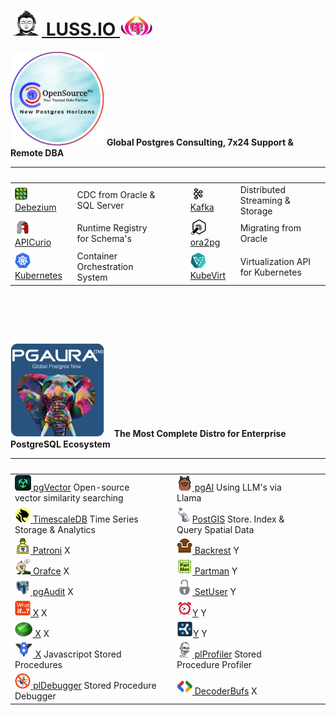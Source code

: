  

# [<img height=40 width=50 src=img/budha.png> LUSS.IO <img height=33 width=55 src=img/pgaura.png>](https://pgora.com)

<img height=150 width=150 src=img/opensourcepg.png>  **Global Postgres Consulting, 7x24 Support & Remote DBA**

| &nbsp; | &nbsp; | &nbsp;&nbsp;&nbsp;&nbsp;&nbsp;&nbsp; | &nbsp; | &nbsp; |
| :------- | :---------- | :---------- | :---------- | :----- |
| [<img height=20 width=20 src=img/debezium.jpg> Debezium](https://debezium.io)             | CDC from Oracle & SQL Server  | &nbsp; | [<img height=20 width=25 src=img/kafka.jpg> Kafka](https://kafka.apache.org)           | Distributed Streaming & Storage |
| [<img height=25 width=25 src=img/apicurio.png> APICurio](https://www.apicur.io/registry/) | Runtime Registry for Schema's             | &nbsp; | [<img height=25 width=25 src=img/ora2pg.png> ora2pg](https://ora2pg.darold.net) | Migrating from Oracle | 
| [<img height=25 width=25 src=img/k8s.svg> Kubernetes](https://kubernetes.io)              | Container Orchestration System       | &nbsp; | [<img height=25 width=25 src=img/kubevirt.png> KubeVirt](https://kubevirt.io)          | Virtualization API for Kubernetes

# &nbsp;

<img height=150 width=150 src=img/pgaura-global-postgres.png> &nbsp;&nbsp; **The Most Complete Distro for Enterprise PostgreSQL Ecosystem**

| &nbsp; | &nbsp; | &nbsp;&nbsp;&nbsp;&nbsp;&nbsp;&nbsp; | &nbsp; | &nbsp; |
| :------- | :---------- | :---------- | :---------- | :----- |
| [<img height=25 width25 src=img/vector.png> pgVector](https://github.com/pg_vector) Open-source vector similarity searching     | &nbsp; | [<img height=25 width25 src=img/pgai.jpg>&nbsp;pgAI](https://github.com/timescale/pgai?tab=readme-ov-file#power-your-ai-applications-with-postgresql) Using LLM's via Llama
| [<img height=25 width25 src=img/timescale.png> TimescaleDB](https://github.com/timescale/timescaledb?tab=readme-ov-file#create-a-hypertable) Time Series Storage & Analytics | &nbsp; | [<img height=25 width25 src=img/postgis.jpg>PostGIS](https://postgis.net) Store. Index & Query Spatial Data
| [<img height=25 width25 src=img/patroni.png> Patroni](https://github.com/) X | &nbsp; | [<img height=25 width25 src=img/backrest.png> Backrest](https://github.com) Y
| [<img height=25 width25 src=img/orafce.png> Orafce](https://github.com/) X | &nbsp; | [<img height=25 width25 src=img/partman.png> Partman](https://github.com) Y
| [<img height=25 width25 src=img/pgaudit.png> pgAudit](https://github.com/) X | &nbsp; | [<img height=25 width25 src=img/setuser.png> SetUser](https://github.com) Y
| [<img height=25 width25 src=img/whatif.png> X](https://github.com/) X | &nbsp; | [<img height=25 width25 src=img/cron.png>Y](https://github.com) Y
| [<img height=25 width25 src=img/hintplan.png> X](https://github.com/) X | &nbsp; | [<img height=25 width25 src=img/cybertec.png>Y](https://github.com) Y
| [<img height=25 width25 src=img/v8.png> X](https://github.com/) Javascripot Stored Procedures | &nbsp; | [<img height=25 width25 src=img/jan.png> plProfiler](https://github.com) Stored Procedure Profiler
| [<img height=25 width25 src=img/debugger.png> plDebugger](https://github.com/) Stored Procedure Debugger | &nbsp; | [<img height=25 width25 src=img/protobufs.jpg> DecoderBufs](https://github.com/) X


